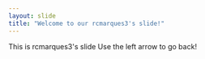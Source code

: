 ```yaml
---
layout: slide
title: "Welcome to our rcmarques3's slide!"
---
```

This is rcmarques3's slide
Use the left arrow to go back!
